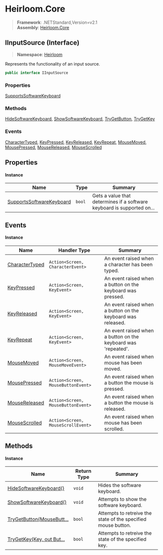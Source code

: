 # Heirloom.Core

> **Framework**: .NETStandard,Version=v2.1  
> **Assembly**: [Heirloom.Core][0]

## IInputSource (Interface)

> **Namespace**: [Heirloom][0]

Represents the functionality of an input source.

```cs
public interface IInputSource
```

### Properties

[SupportsSoftwareKeyboard][1]

### Methods

[HideSoftwareKeyboard][2], [ShowSoftwareKeyboard][3], [TryGetButton][4], [TryGetKey][5]

### Events

[CharacterTyped][6], [KeyPressed][7], [KeyReleased][8], [KeyRepeat][9], [MouseMoved][10], [MousePressed][11], [MouseReleased][12], [MouseScrolled][13]

## Properties

#### Instance

| Name                          | Type   | Summary                                                                |
|-------------------------------|--------|------------------------------------------------------------------------|
| [SupportsSoftwareKeyboard][1] | `bool` | Gets a value that determines if a software keyboard is supported on... |

## Events

#### Instance

| Name                | Handler Type                       | Summary                                                       |
|---------------------|------------------------------------|---------------------------------------------------------------|
| [CharacterTyped][6] | `Action<Screen, CharacterEvent>`   | An event raised when a character has been typed.              |
| [KeyPressed][7]     | `Action<Screen, KeyEvent>`         | An event raised when a button on the keyboard was pressed.    |
| [KeyReleased][8]    | `Action<Screen, KeyEvent>`         | An event raised when a button on the keyboard was released.   |
| [KeyRepeat][9]      | `Action<Screen, KeyEvent>`         | An event raised when a button on the keyboard was 'repeated'. |
| [MouseMoved][10]    | `Action<Screen, MouseMoveEvent>`   | An event raised when mouse has been moved.                    |
| [MousePressed][11]  | `Action<Screen, MouseButtonEvent>` | An event raised when a button the mouse is pressed.           |
| [MouseReleased][12] | `Action<Screen, MouseButtonEvent>` | An event raised when a button the mouse is released.          |
| [MouseScrolled][13] | `Action<Screen, MouseScrollEvent>` | An event raised when mouse has been scrolled.                 |

## Methods

#### Instance

| Name                           | Return Type | Summary                                                       |
|--------------------------------|-------------|---------------------------------------------------------------|
| [HideSoftwareKeyboard()][2]    | `void`      | Hides the software keyboard.                                  |
| [ShowSoftwareKeyboard()][3]    | `void`      | Attempts to show the software keyboard.                       |
| [TryGetButton(MouseButt...][4] | `bool`      | Attempts to retreive the state of the specified mouse button. |
| [TryGetKey(Key, out But...][5] | `bool`      | Attempts to retreive the state of the specified key.          |

[0]: ../../Heirloom.Core.md
[1]: IInputSource/SupportsSoftwareKeyboard.md
[2]: IInputSource/HideSoftwareKeyboard.md
[3]: IInputSource/ShowSoftwareKeyboard.md
[4]: IInputSource/TryGetButton.md
[5]: IInputSource/TryGetKey.md
[6]: IInputSource/CharacterTyped.md
[7]: IInputSource/KeyPressed.md
[8]: IInputSource/KeyReleased.md
[9]: IInputSource/KeyRepeat.md
[10]: IInputSource/MouseMoved.md
[11]: IInputSource/MousePressed.md
[12]: IInputSource/MouseReleased.md
[13]: IInputSource/MouseScrolled.md
